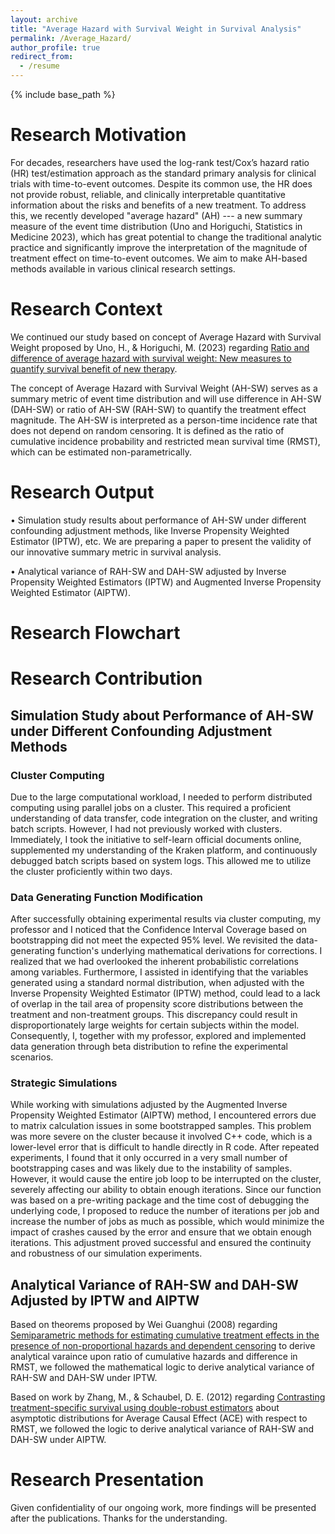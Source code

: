 ```yaml
---
layout: archive
title: "Average Hazard with Survival Weight in Survival Analysis"
permalink: /Average_Hazard/
author_profile: true
redirect_from:
  - /resume
---
```


{% include base_path %}
# Research Motivation

For decades, researchers have used the log-rank test/Cox’s hazard ratio (HR) test/estimation approach as the standard primary analysis for clinical trials with time-to-event outcomes. Despite its common use, the HR does not provide robust, reliable, and clinically interpretable quantitative information about the risks and benefits of a new treatment. To address this, we recently developed "average hazard" (AH) --- a new summary measure of the event time distribution (Uno and Horiguchi, Statistics in Medicine 2023), which has great potential to change the traditional analytic practice and significantly improve the interpretation of the magnitude of treatment effect on time-to-event outcomes. We aim to make AH-based methods available in various clinical research settings. 

# Research Context

We continued our study based on concept of Average Hazard with Survival Weight proposed by Uno, H., & Horiguchi, M. (2023) regarding [Ratio and difference of average hazard with survival weight: New measures to quantify survival benefit of new therapy](https://doi.org/10.1002/sim.9651).

The concept of Average Hazard with Survival Weight (AH-SW) serves as a summary metric of event time distribution and will use difference in AH-SW (DAH-SW) or ratio of AH-SW (RAH-SW) to quantify the treatment effect magnitude. The AH-SW is interpreted as a person-time incidence rate that does not depend on random censoring. It is defined as the ratio of cumulative incidence probability and restricted mean survival time (RMST), which can be estimated non-parametrically. 


# Research Output

•	Simulation study results about performance of AH-SW under different confounding adjustment methods, like Inverse Propensity Weighted Estimator
(IPTW), etc. We are preparing a paper to present the validity of our innovative summary metric in survival analysis.  

• Analytical variance of RAH-SW and DAH-SW adjusted by Inverse Propensity Weighted Estimators (IPTW) and Augmented Inverse Propensity Weighted Estimator (AIPTW). 

# Research Flowchart



# Research Contribution

## Simulation Study about Performance of AH-SW under Different Confounding Adjustment Methods

### Cluster Computing

Due to the large computational workload, I needed to perform distributed computing using parallel jobs on a cluster. This required a proficient understanding of data transfer, code integration on the cluster, and writing batch scripts. However, I had not previously worked with clusters. Immediately, I took the initiative to self-learn official documents online, supplemented my understanding of the Kraken platform, and continuously debugged batch scripts based on system logs. This allowed me to utilize the cluster proficiently within two days. 

### Data Generating Function Modification

After successfully obtaining experimental results via cluster computing, my professor and I noticed that the Confidence Interval Coverage based on bootstrapping did not meet the expected 95% level. We revisited the data-generating function's underlying mathematical derivations for corrections. I realized that we had overlooked the inherent probabilistic correlations among variables. Furthermore, I assisted in identifying that the variables generated using a standard normal distribution, when adjusted with the Inverse Propensity Weighted Estimator (IPTW) method, could lead to a lack of overlap in the tail area of propensity score distributions between the treatment and non-treatment groups. This discrepancy could result in disproportionately large weights for certain subjects within the model. Consequently, I, together with my professor, explored and implemented data generation through beta distribution to refine the experimental scenarios. 

### Strategic Simulations

While working with simulations adjusted by the Augmented Inverse Propensity Weighted Estimator (AIPTW) method, I encountered errors due to matrix calculation issues in some bootstrapped samples. This problem was more severe on the cluster because it involved C++ code, which is a lower-level error that is difficult to handle directly in R code. After repeated experiments, I found that it only occurred in a very small number of bootstrapping cases and was likely due to the instability of samples. However, it would cause the entire job loop to be interrupted on the cluster, severely affecting our ability to obtain enough iterations. Since our function was based on a pre-writing package and the time cost of debugging the underlying code, I proposed to reduce the number of iterations per job and increase the number of jobs as much as possible, which would minimize the impact of crashes caused by the error and ensure that we obtain enough iterations. This adjustment proved successful and ensured the continuity and robustness of our simulation experiments.

## Analytical Variance of RAH-SW and DAH-SW Adjusted by IPTW and AIPTW

Based on theorems proposed by Wei Guanghui (2008) regarding [Semiparametric methods for estimating cumulative treatment effects in the presence of non-proportional hazards and dependent censoring](https://www.semanticscholar.org/paper/Semiparametric-methods-for-estimating-cumulative-in-Wei/14e91a87507e83d47f33cd38ea518d7c63137b26) to derive analytical varaince upon ratio of cumulative hazards and difference in RMST, we followed the mathematical logic to derive analytical variance of RAH-SW and DAH-SW under IPTW. 

Based on work by Zhang, M., & Schaubel, D. E. (2012) regarding [Contrasting treatment-specific survival using double-robust estimators](https://doi.org/10.1002/sim.5511) about asymptotic distributions for Average Causal Effect (ACE) with respect to RMST, we followed the logic to derive analytical variance of RAH-SW and DAH-SW under AIPTW. 

# Research Presentation

Given confidentiality of our ongoing work, more findings will be presented after the publications. Thanks for the understanding.  
